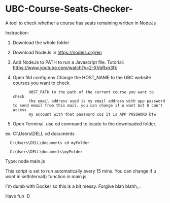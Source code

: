 # UBC-Course-Seats-Checker-
A tool to check whether a course has seats remaining written in NodeJs

Instruction:
1. Download the whole folder

2. Download NodeJs in https://nodejs.org/en

3. Add NodeJs to PATH to run a Javascript file. Tutorial: https://www.youtube.com/watch?v=2-XVqRxn3fk
     
5. Open fild config.env Change the HOST_NAME to the UBC website courses you want to check

              HOST_PATH to the path of the current course you want to check
              the email address used is my email address with app password to send email from this mail. you can change if u want but U can't access
              my account with that password cuz it is APP PASSWORD btw

6. Open Terminal. use cd command to locate to the downloaded folder.

  ex: C:\Users\DELL cd documents
  
      C:\Users\DELL\documents cd myFolder
      
      C:\Users\DELL\documents\myFolder 
      
      
  Type: node main.js

This script is set to run automatically every 15 mins. You can change if u want in setInterval() function in main.js

I'm dumb with Docker so this is a bit messy. Forgive blah blahh,..

Have fun :D 
